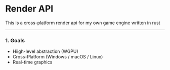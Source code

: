 # Render API
This is a cross-platform render api for my own game engine written in rust

---
### 1. Goals

- Hiigh-level abstraction (WGPU)
- Cross-Platform (Windows / macOS / Linux)
- Real-time graphics